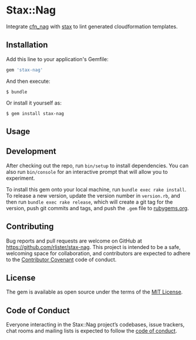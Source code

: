 # Stax::Nag

Integrate [cfn_nag](https://github.com/stelligent/cfn_nag) with
[stax](https://github.com/rlister/stax) to lint generated
cloudformation templates.

## Installation

Add this line to your application's Gemfile:

```ruby
gem 'stax-nag'
```

And then execute:

    $ bundle

Or install it yourself as:

    $ gem install stax-nag

## Usage

## Development

After checking out the repo, run `bin/setup` to install dependencies. You can also run `bin/console` for an interactive prompt that will allow you to experiment.

To install this gem onto your local machine, run `bundle exec rake install`. To release a new version, update the version number in `version.rb`, and then run `bundle exec rake release`, which will create a git tag for the version, push git commits and tags, and push the `.gem` file to [rubygems.org](https://rubygems.org).

## Contributing

Bug reports and pull requests are welcome on GitHub at https://github.com/rlister/stax-nag. This project is intended to be a safe, welcoming space for collaboration, and contributors are expected to adhere to the [Contributor Covenant](http://contributor-covenant.org) code of conduct.

## License

The gem is available as open source under the terms of the [MIT License](https://opensource.org/licenses/MIT).

## Code of Conduct

Everyone interacting in the Stax::Nag project’s codebases, issue trackers, chat rooms and mailing lists is expected to follow the [code of conduct](https://github.com/[USERNAME]/stax-nag/blob/master/CODE_OF_CONDUCT.md).
